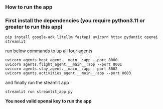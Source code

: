 ### How to run the app

### First install the dependencies (you require python3.11 or greater to run this app)
```
pip install google-adk litellm fastapi uvicorn httpx pydantic openai streamlit
```

run below commands to up all four agents
```
uvicorn agents.host_agent.__main__:app --port 8000
uvicorn agents.flight_agent.__main__:app --port 8001
uvicorn agents.stay_agent.__main__:app --port 8002     
uvicorn agents.activities_agent.__main__:app --port 8003
```

and finally run the steamlit app
```
streamlit run streamlit_app.py
```

**You need valid openai key to run the app**
